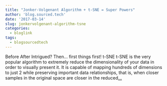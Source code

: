 ```yaml
---
title: "Jonker-Volgenant Algorithm + t-SNE = Super Powers"
author: 'blog.sourced.tech'
date: '2017-03-14'
slug: jonkervolgenant-algorithm-tsne
categories:
  - bloglink
tags:
  - blogsourcedtech
---
```


Before After Intrigued? Then... first things first! t-SNE t-SNE is the very popular algorithm to extremely reduce the dimensionality of your data in order to visually present it. It is capable of mapping hundreds of dimensions to just 2 while preserving important data relationships, that is, when closer samples in the original space are closer in the reduced[... <i class="fas fa-external-link-alt"></i>](https://blog.sourced.tech//blog.sourced.tech/post/lapjv/)

